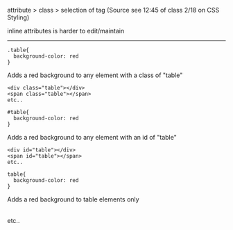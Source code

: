 attribute > class > selection of tag (Source see 12:45 of class 2/18 on CSS Styling)

inline attributes is harder to edit/maintain

----

```
.table{
  background-color: red
}
```

 Adds a red background to any element with a class of "table"

```
<div class="table"></div>
<span class="table"></span>
etc..
```

```
#table{
  background-color: red
}
```

 Adds a red background to any element with an id of "table"

```
<div id="table"></div>
<span id="table"></span>
etc..
```

```
table{
  background-color: red
}
```

 Adds a red background to table elements only 

<table></table> etc..